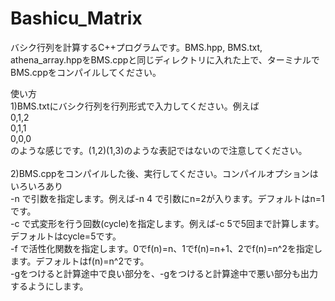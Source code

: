 # Bashicu_Matrix
バシク行列を計算するC++プログラムです。BMS.hpp, BMS.txt, athena_array.hppをBMS.cppと同じディレクトリに入れた上で、ターミナルでBMS.cppをコンパイルしてください。<br>

使い方<br>
1)BMS.txtにバシク行列を行列形式で入力してください。例えば<br>
0,1,2<br>
0,1,1<br>
0,0,0<br>
のような感じです。(1,2)(1,3)のような表記ではないので注意してください。<br>
<br>
2)BMS.cppをコンパイルした後、実行してください。コンパイルオプションはいろいろあり<br>
-n で引数を指定します。例えば-n 4 で引数にn=2が入ります。デフォルトはn=1です。<br>
-c で式変形を行う回数(cycle)を指定します。例えば-c 5で5回まで計算します。デフォルトはcycle=5です。<br>
-f で活性化関数を指定します。0でf(n)=n、1でf(n)=n+1、2でf(n)=n^2を指定します。デフォルトはf(n)=n^2です。<br>
-gをつけると計算途中で良い部分を、-gをつけると計算途中で悪い部分も出力するようにします。<br>
